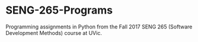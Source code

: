 # SENG-265-Programs
Programming assignments in Python from the Fall 2017 SENG 265 (Software Development Methods) course at UVic. 
